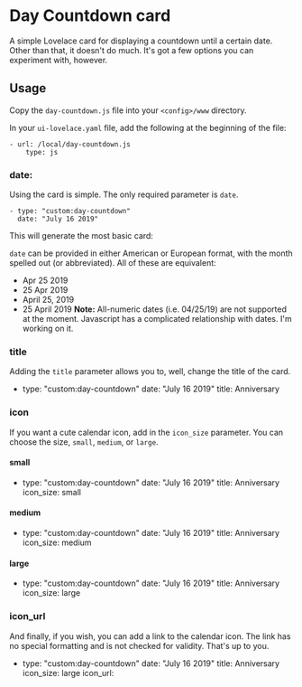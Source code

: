 # Day Countdown card

A simple Lovelace card for displaying a countdown until a certain date. Other than that, it doesn't do much. It's got a few options you can experiment with, however.

## Usage

Copy the `day-countdown.js` file into your `<config>/www` directory.

In your `ui-lovelace.yaml` file, add the following at the beginning of the file:

    - url: /local/day-countdown.js
        type: js
        
        
### date:

Using the card is simple. The only required parameter is `date`.

    - type: "custom:day-countdown"
      date: "July 16 2019"
      
This will generate the most basic card:



`date` can be provided in either American or European format, with the month spelled out (or abbreviated). All of these are equivalent:
- Apr 25 2019
- 25 Apr 2019
- April 25, 2019
- 25 April 2019
**Note:** All-numeric dates (i.e. 04/25/19) are not supported at the moment. Javascript has a complicated relationship with dates. I'm working on it.

### title 
Adding the `title` parameter allows you to, well, change the title of the card.

 - type: "custom:day-countdown"
    date: "July 16 2019"
    title: Anniversary
    
### icon
If you want a cute calendar icon, add in the `icon_size` parameter. You can choose the size, `small`, `medium`, or `large`.

#### small
- type: "custom:day-countdown"
   date: "July 16 2019"
   title: Anniversary
   icon_size: small
    
    
#### medium
- type: "custom:day-countdown"
    date: "July 16 2019"
    title: Anniversary
    icon_size: medium
    
    
#### large
- type: "custom:day-countdown"
    date: "July 16 2019"
    title: Anniversary
    icon_size: large
    
### icon_url
And finally, if you wish, you can add a link to the calendar icon. The link has no special formatting and is not checked for validity. That's up to you.

- type: "custom:day-countdown"
    date: "July 16 2019"
    title: Anniversary
    icon_size: large
    icon_url: 
